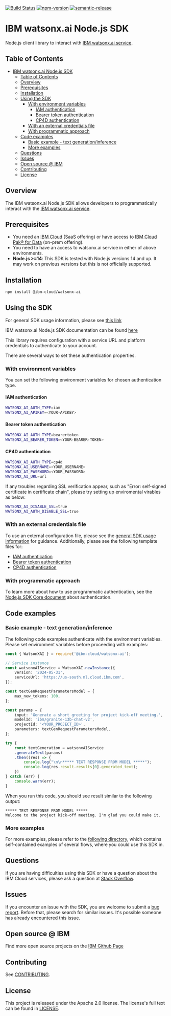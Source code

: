 [![Build Status](https://app.travis-ci.com/IBM/watsonx-ai-node-sdk.svg?branch=main)](https://app.travis-ci.com/IBM/watsonx-ai-node-sdk)
[![npm-version](https://img.shields.io/npm/v/@ibm-cloud/watsonx-ai.svg)](https://www.npmjs.com/package/@ibm-cloud/watsonx-ai)
[![semantic-release](https://img.shields.io/badge/%20%20%F0%9F%93%A6%F0%9F%9A%80-semantic--release-e10079.svg)](https://github.com/semantic-release/semantic-release)

# IBM watsonx.ai Node.js SDK
Node.js client library to interact with [IBM watsonx.ai service](https://dataplatform.cloud.ibm.com/docs/content/wsj/getting-started/overview-wx.html?context=wx).


## Table of Contents

<!--
  The TOC below is generated using the `markdown-toc` node package.

      https://github.com/jonschlinkert/markdown-toc

  You should regenerate the TOC after making changes to this file.

      npx markdown-toc -i README.md
  -->

<!-- toc -->

- [IBM watsonx.ai Node.js SDK](#ibm-watsonxai-nodejs-sdk)
  - [Table of Contents](#table-of-contents)
  - [Overview](#overview)
  - [Prerequisites](#prerequisites)
  - [Installation](#installation)
  - [Using the SDK](#using-the-sdk)
    - [With environment variables](#with-environment-variables)
      - [IAM authentication](#iam-authentication)
      - [Bearer token authentication](#bearer-token-authentication)
      - [CP4D authentication](#cp4d-authentication)
    - [With an external credentials file](#with-an-external-credentials-file)
    - [With programmatic approach](#with-programmatic-approach)
  - [Code examples](#code-examples)
    - [Basic example - text generation/inference](#basic-example---text-generationinference)
    - [More examples](#more-examples)
  - [Questions](#questions)
  - [Issues](#issues)
  - [Open source @ IBM](#open-source--ibm)
  - [Contributing](#contributing)
  - [License](#license)

<!-- tocstop -->

<!-- --------------------------------------------------------------- -->
## Overview

The IBM watsonx.ai Node.js SDK allows developers to programmatically interact with the [IBM watsonx.ai service](https://dataplatform.cloud.ibm.com/docs/content/wsj/getting-started/overview-wx.html?context=wx).

## Prerequisites
* You need an [IBM Cloud][ibm-cloud-onboarding] (SaaS offering) or have access to [IBM Cloud Pak® for Data][ibm-cpd-onboarding] (on-prem offering).
* You need to have an access to watsonx.ai service in either of above environments.
* **Node.js >=14**: This SDK is tested with Node.js versions 14 and up. It may work on previous versions but this is not officially supported.

[ibm-cloud-onboarding]: http://cloud.ibm.com/registration
[ibm-cpd-onboarding]: https://www.ibm.com/products/cloud-pak-for-data

## Installation
```sh
npm install @ibm-cloud/watsonx-ai
```

## Using the SDK
For general SDK usage information, please see
[this link](https://github.com/IBM/ibm-cloud-sdk-common/blob/main/README.md)

IBM watsonx.ai Node.js SDK documentation can be found [here](https://ibm.github.io/watsonx-ai-node-sdk/)

This library requires configuration with a service URL and platform credentials to authenticate to your account.

There are several ways to set these authentication properties.

### With environment variables

You can set the following environment variables for chosen authentication type.

#### IAM authentication

```sh
WATSONX_AI_AUTH_TYPE=iam
WATSONX_AI_APIKEY=<YOUR-APIKEY>
```

#### Bearer token authentication

```sh
WATSONX_AI_AUTH_TYPE=bearertoken
WATSONX_AI_BEARER_TOKEN=<YOUR-BEARER-TOKEN>
```

#### CP4D authentication

```sh
WATSONX_AI_AUTH_TYPE=cp4d
WATSONX_AI_USERNAME=<YOUR_USERNAME>
WATSONX_AI_PASSWORD=<YOUR_PASSWORD>
WATSONX_AI_URL=url
```
If any troubles regarding SSL verification appear, such as "Error: self-signed certificate in certificate chain", please try setting up enviromental virables as below:
```sh
WATSONX_AI_DISABLE_SSL=true
WATSONX_AI_AUTH_DISABLE_SSL=true
```

### With an external credentials file
To use an external configuration file, please see the [general SDK usage information](https://github.com/IBM/ibm-cloud-sdk-common#using-external-configuration) for guidance. Additionally, please see the following template files for:
- [IAM authentication](https://github.com/IBM/watsonx-ai-node-sdk/blob/main/examples/auth/watsonx_ai_ml_vml_v1_iam.env.template)
- [Bearer token authentication](https://github.com/IBM/watsonx-ai-node-sdk/blob/main/examples/auth/watsonx_ai_ml_vml_v1_bearer.env.template)
- [CP4D authentication](https://github.com/IBM/watsonx-ai-node-sdk/blob/main/examples/auth/watsonx_ai_ml_vml_v1_cp4d.env.template)

### With programmatic approach
To learn more about how to use programmatic authentication, see the [Node.js SDK Core document](https://github.com/IBM/node-sdk-core/blob/main/Authentication.md) about authentication.

## Code examples

### Basic example - text generation/inference
The following code examples authenticate with the environment variables.
Please set environment variables before proceeding with examples:
```ts
const { WatsonXAI } = require('@ibm-cloud/watsonx-ai');

// Service instance
const watsonxAIService = WatsonXAI.newInstance({
    version: '2024-05-31',
    serviceUrl: 'https://us-south.ml.cloud.ibm.com',
});

const textGenRequestParametersModel = {
    max_new_tokens: 100,
};

const params = {
    input: 'Generate a short greeting for project kick-off meeting.',
    modelId: 'ibm/granite-13b-chat-v2',
    projectId: '<YOUR_PROJECT_ID>',
    parameters: textGenRequestParametersModel,
};

try {
    const textGeneration = watsonxAIService
    .generateText(params)
    .then((res) => {
        console.log("\n\n***** TEXT RESPONSE FROM MODEL *****");
        console.log(res.result.results[0].generated_text);
    })
} catch (err) {
    console.warn(err);
}
```

When you run this code, you should see result similar to the following output:
```text
***** TEXT RESPONSE FROM MODEL *****
Welcome to the project kick-off meeting. I'm glad you could make it.
```

### More examples
For more examples, please refer to the [following directory](https://github.com/IBM/watsonx-ai-node-sdk/tree/main/examples/), which contains self-contained examples of several flows, where you could use this SDK in.

## Questions

If you are having difficulties using this SDK or have a question about the IBM Cloud services,
please ask a question at
[Stack Overflow](http://stackoverflow.com/questions/ask?tags=ibm-cloud).

## Issues
If you encounter an issue with the SDK, you are welcome to submit
a [bug report](https://github.com/IBM/watsonx-ai-node-sdk/issues).
Before that, please search for similar issues. It's possible someone has already encountered this issue.

## Open source @ IBM
Find more open source projects on the [IBM Github Page](http://ibm.github.io/)

## Contributing
See [CONTRIBUTING](CONTRIBUTING.md).

## License

This project is released under the Apache 2.0 license.
The license's full text can be found in
[LICENSE](LICENSE).
